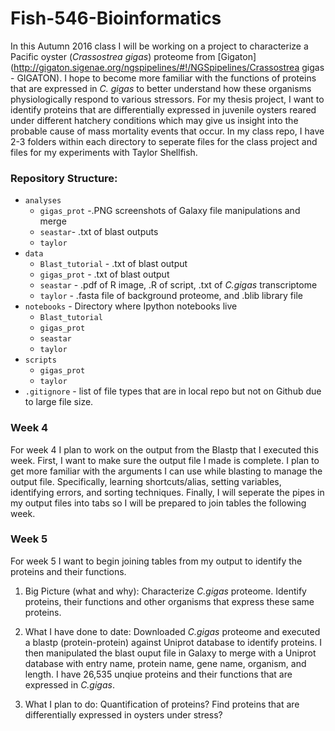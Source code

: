 # Fish-546-Bioinformatics
In this Autumn 2016 class I will be working on a project to characterize a Pacific oyster (*Crassostrea gigas*) proteome from [Gigaton](http://gigaton.sigenae.org/ngspipelines/#!/NGSpipelines/Crassostrea gigas - GIGATON). I hope to become more familiar with the functions of proteins that are expressed in *C. gigas* to better understand how these organisms physiologically respond to various stressors. For my thesis project, I want to identify proteins that are differentially expressed in juvenile oysters reared under different hatchery conditions which may give us insight into the probable cause of mass mortality events that occur. 
In my class repo, I have 2-3 folders within each directory to seperate files for the class project and files for my experiments with Taylor Shellfish. 

### Repository Structure:
- `analyses`
  - `gigas_prot` -.PNG screenshots of Galaxy file manipulations and merge
  - `seastar`- .txt of blast outputs
  - `taylor`
- `data`
  - `Blast_tutorial` - .txt of blast output
  - `gigas_prot` - .txt of blast output
  - `seastar` - .pdf of R image, .R of script, .txt of _C.gigas_ transcriptome
  - `taylor` - .fasta file of background proteome, and .blib library file
- `notebooks` - Directory where Ipython notebooks live
  - `Blast_tutorial`
  - `gigas_prot`
  - `seastar`
  - `taylor`
- `scripts`
  - `gigas_prot`
  - `taylor`
- `.gitignore` - list of file types that are in local repo but not on Github due to large file size.

### Week 4
For week 4 I plan to work on the output from the Blastp that I executed this week. First, I want to make sure the output file I made is complete. I plan to get more familiar with the arguments I can use while blasting to manage the output file. Specifically, learning shortcuts/alias, setting variables, identifying errors, and sorting techniques. Finally, I will seperate the pipes in my output files into tabs so I will be prepared to join tables the following week.

### Week 5
For week 5 I want to begin joining tables from my output to identify the proteins and their functions. 

1) Big Picture (what and why): Characterize _C.gigas_ proteome. Identify proteins, their functions and other organisms that express these same proteins.

2) What I have done to date: Downloaded _C.gigas_ proteome and executed a blastp (protein-protein) against Uniprot database to identify proteins. I then manipulated the blast ouput file in Galaxy to merge with a Uniprot database with entry name, protein name, gene name, organism, and length. I have 26,535 unqiue proteins and their functions that are expressed in _C.gigas_.

3) What I plan to do: Quantification of proteins? Find proteins that are differentially expressed in oysters under stress?